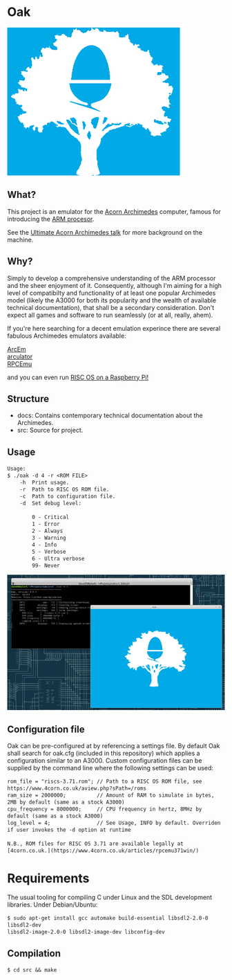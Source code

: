 # Oak

![Oak logo](./docs/oak_logo.png)

## What?

This project is an emulator for the [Acorn Archimedes](https://en.wikipedia.org/wiki/Acorn_Archimedes)
computer, famous for introducing the [ARM procesor](https://en.wikipedia.org/wiki/ARM_Architecture).

See the [Ultimate Acorn Archimedes talk](https://youtube.com/watch?v=Hf67JYkUCHQ) for more background on the machine.

## Why?

Simply to develop a comprehensive understanding of the ARM processor and the sheer 
enjoyment of it. Consequently, although I'm aiming for a high level of compatibilty and 
functionality of at least one popular Archimedes model (likely the A3000 for both 
its popularity and the wealth of available technical documentation), that shall
be a secondary consideration. Don't expect all games and software to run seamlessly 
(or at all, really, ahem).

If you're here searching for a decent emulation experince there are several 
fabulous Archimedes emulators available:

[ArcEm](http://arcem.sourceforge.net)  
[arculator](http://b-em.bbcmicro.com/arculator)  
[RPCEmu](https://www.marutan.net/rpcemuspoon)  

and you can even run [RISC OS on a Raspberry Pi!](https://www.riscosopen.org/content/downloads/raspberry-pi)

## Structure

* docs: Contains contemporary technical documentation about the Archimedes.  
* src: Source for project.

## Usage

```
Usage:
$ ./oak -d 4 -r <ROM FILE>
	-h	Print usage.
	-r	Path to RISC OS ROM file.
	-c	Path to configuration file.
	-d	Set debug level:

		0 - Critical
		1 - Error
		2 - Always
		3 - Warning
		4 - Info
		5 - Verbose
		6 - Ultra verbose
		99- Never
```

![Oak launcher](./docs/oak-launcher.png)

## Configuration file

Oak can be pre-configured at by referencing a settings file. By default Oak shall search for 
oak.cfg (included in this repository) which applies a configuration similar to an A3000. Custom 
configuration files can be supplied by the command line where the following settings can be used:

```
rom_file = "riscs-3.71.rom"; // Path to a RISC OS ROM file, see https://www.4corn.co.uk/aview.php?sPath=/roms
ram_size = 2000000;          // Amount of RAM to simulate in bytes, 2MB by default (same as a stock A3000)
cpu_frequency = 8000000;     // CPU frequency in hertz, 8MHz by default (same as a stock A3000)
log_level = 4;               // See Usage, INFO by default. Overriden if user invokes the -d option at runtime

N.B., ROM files for RISC OS 3.71 are available legally at [4corn.co.uk.](https://www.4corn.co.uk/articles/rpcemu371win/)

```

# Requirements

The usual tooling for compiling C under Linux and the SDL development libraries. Under Debian/Ubuntu: 

```
$ sudo apt-get install gcc automake build-essential libsdl2-2.0-0 libsdl2-dev 
libsdl2-image-2.0-0 libsdl2-image-dev libconfig-dev
```

## Compilation

```
$ cd src && make
```


